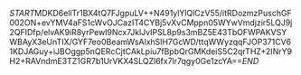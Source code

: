 $START$MDKD6ellTr1BX4tQ7FJgpuLV++N491ylYlQlCzV55/itRDozmzPuschGF002ON+evYMV4aFS1cWvOJCazIT4CYBj5vXvCMppn05WYwVmdjzir5LQJ9j2QFIDfp/elvAK9iR8yrPewI9Ncx7JklJvIPSL8p9s3mBZ5E43TbOFWPAKVSYWBAyX3eUnTIX/GYF7eo0BeamWsAlxhSlH7GcWD/ttqWWyzqqFJOP371CV61KDJAGuy+iJBOggp5nQERcCjtCAkLpiu7fBpbQrGMKdeiS5C2qrTHZ+2INrY9H2+RAVndmE3TZ1GR7b1UrVKX4SLQZl6fx7lr7qgy0Ge1zcYA==$END$